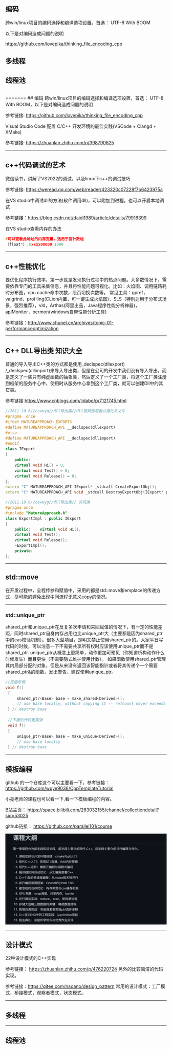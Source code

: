 ## 编码

跨win/linux项目的编码选择和编译选项设置，首选： UTF-8 With BOOM

以下是对编码造成问题的说明

https://github.com/lovepika/thinking_file_encoding_cpp

## 多线程

## 线程池

```c++

```

=======
﻿## 编码
跨win/linux项目的编码选择和编译选项设置，首选： UTF-8 With BOOM，以下是对编码造成问题的说明

参考链接: https://github.com/lovepika/thinking_file_encoding_cpp

Visual Studio Code 配置 C/C++ 开发环境的最佳实践(VSCode + Clangd + XMake)

参考链接: https://zhuanlan.zhihu.com/p/398790625

---

## c++代码调试的艺术

微信读书，讲解了VS2022的调试，以及linux下c++的调试技巧

参考链接: https://weread.qq.com/web/reader/423320c07228f7b6423975a

在VS studio中调试dll的方法(软件调用dll)，可以附加到进程，也可以开启本地调试

参考链接：https://blog.csdn.net/daidi1989/article/details/79916399

在VS studio查看内存的办法

```c++
#可以查看此地址的内存变量，适用于指针数组
（float*）,0xxxx00000,1000
```

---

## c++性能优化

要优化程序执行效率，第一步就是发现执行过程中的热点问题。大多数情况下，需要依靠专门的工具采集信息，并且将性能问题可视化。比如：火焰图、调用链路耗时分布图，cpu cache命中次数，段页切换次数等。
常见工具：gpref，valgrind，profiling(CLion内置，可一键生成火焰图)，SLS（特别适用于分布式场景，强烈推荐），vld，Arthas(阿里出品，Java程序性能分析神器)，apiMonitor，permon(windows自带性能分析工具)

参考链接：http://www.chunel.cn/archives/topic-01-performanceoptimization

---

## C++ DLL导出类 知识大全

普通的导入导出C++类的方式都是使用_declspec(dllexport) /_declspec(dllimport)来导入导出类，但是在公司的开发中我们没有导入导出，而是定义了一些只有纯虚函数的抽象类，然后定义了一个工厂类，将这个工厂类注册到框架的服务中心中，使用时从服务中心拿到这个工厂类，就可以创建Dll中的其它类。

参考链接  https://www.cnblogs.com/lidabo/p/7121745.html

```c++
//2011.10.6//cswuyg//dll导出类//dll跟其使用者共用的头文件
#pragma  once
#ifdef MATUREAPPROACH_EXPORTS
#define MATUREAPPROACH_API __declspec(dllexport)
#else
#define MATUREAPPROACH_API __declspec(dllimport)
#endif
class IExport
{
    public:
    virtual void Hi() = 0;
    virtual void Test() = 0;
    virtual void Release() = 0;
};
extern "C" MATUREAPPROACH_API IExport* _stdcall CreateExportObj();
extern "C" MATUREAPPROACH_API void _stdcall DestroyExportObj(IExport* pExport);
```

```c++
//2011.10.6//cswuyg//dll导出类// 实现类
#pragma once
#include "MatureApproach.h"
class ExportImpl : public IExport
{
    public:    virtual void Hi();
    virtual void Test();
    virtual void Release();
    ~ExportImpl();
    private:
};
```

---

## std::move

在开发过程中，全程传参和赋值中，采用的都是std::move和emplace的传递方式，尽可能的避免出现中间流程无意义copy的情况。

---

### std::unique_ptr

shared_ptr和unique_ptr在反复多次申请和来回赋值的情况下，有一定的性能差距，同时shared_ptr自身内存占用也比unique_ptr大（主要都是因为shared_ptr中的cas校验机制）。很多大型项目，是明文禁止使用shared_ptr的。大家平日写代码的时候，可以注意一下不需要共享所有权时应该使用unique_ptr而不是shared_ptr.
unique_ptr从概念上更简单，动作更加可预见（你知道析构动作什么时候发生）而且更快（不需要隐式维护使用计数）。
如果函数使用shared_ptr管理其内局部分配的对象，但是从来没有返回该智能指针或者将其传递个一个需要shared_ptr&的函数，发出警告。建议使用unique_ptr。

```c++
//反面示例
void f()
 {
     shared_ptr<Base> base = make_shared<Derived>();
     // use base locally, without copying it -- refcount never exceeds 1
 } // destroy base

 //下面的代码更高效
 void f()
 {
     unique_ptr<Base> base = make_unique<Derived>();
     // use base locally
 } // destroy base
```

---

## 模板编程

github 的一个仓库这个可以主要看一下。参考链接： https://github.com/wuye9036/CppTemplateTutorial

小亮老师的课程也可以看一下,看一下模板编程的内容。

B站主页： https://space.bilibili.com/263032155/channel/collectiondetail?sid=53025

github链接： https://github.com/parallel101/course

![](../images/c++_1.png)

---

## 设计模式

22种设计模式的C++实现

参考链接： https://zhuanlan.zhihu.com/p/476220724
另外的比较简洁的代码实现。

参考链接：https://gitee.com/naoano/design_pattern
常用的设计模式：工厂模式，桥接模式，观察者模式，状态模式。

---

## 多线程

---

## 线程池
